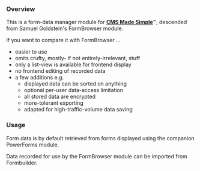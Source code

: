 ### Overview

This is a form-data manager module for <a href="http://www.cmsmadesimple.org"><strong>CMS Made Simple</strong></a>&#8482;, descended from Samuel Goldstein's FormBrowser module.

If you want to compare it with FormBrowser ...

* easier to use
* omits crufty, mostly- if not entirely-irrelevant, stuff
* only a list-view is available for frontend display
* no frontend editing of recorded data
* a few additions e.g.
	* displayed data can be sorted on anything
	* optional per-user data-access limitation
	* all stored data are encrypted
	* more-tolerant exporting
	* adapted for high-traffic-volume data saving

### Usage

Form data is by default retrieved from forms displayed using the companion PowerForms module.

Data recorded for use by the FormBrowser module can be imported from Formbuilder.

